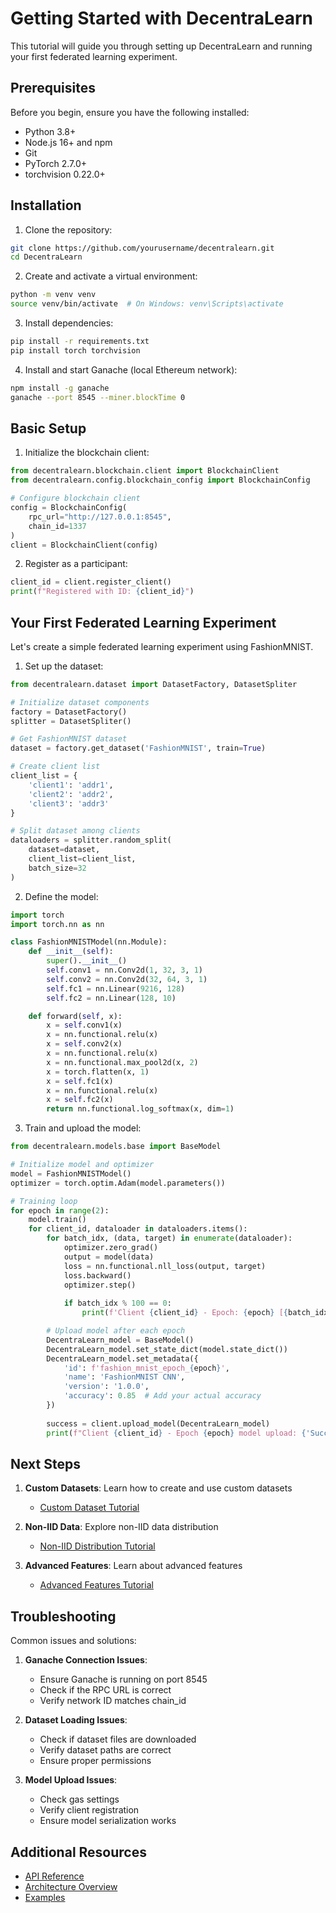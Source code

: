 # Getting Started with DecentraLearn

This tutorial will guide you through setting up DecentraLearn and running your first federated learning experiment.

## Prerequisites

Before you begin, ensure you have the following installed:
- Python 3.8+
- Node.js 16+ and npm
- Git
- PyTorch 2.7.0+
- torchvision 0.22.0+

## Installation

1. Clone the repository:
```bash
git clone https://github.com/yourusername/decentralearn.git
cd DecentraLearn
```

2. Create and activate a virtual environment:
```bash
python -m venv venv
source venv/bin/activate  # On Windows: venv\Scripts\activate
```

3. Install dependencies:
```bash
pip install -r requirements.txt
pip install torch torchvision
```

4. Install and start Ganache (local Ethereum network):
```bash
npm install -g ganache
ganache --port 8545 --miner.blockTime 0
```

## Basic Setup

1. Initialize the blockchain client:
```python
from decentralearn.blockchain.client import BlockchainClient
from decentralearn.config.blockchain_config import BlockchainConfig

# Configure blockchain client
config = BlockchainConfig(
    rpc_url="http://127.0.0.1:8545",
    chain_id=1337
)
client = BlockchainClient(config)
```

2. Register as a participant:
```python
client_id = client.register_client()
print(f"Registered with ID: {client_id}")
```

## Your First Federated Learning Experiment

Let's create a simple federated learning experiment using FashionMNIST.

1. Set up the dataset:
```python
from decentralearn.dataset import DatasetFactory, DatasetSpliter

# Initialize dataset components
factory = DatasetFactory()
splitter = DatasetSpliter()

# Get FashionMNIST dataset
dataset = factory.get_dataset('FashionMNIST', train=True)

# Create client list
client_list = {
    'client1': 'addr1',
    'client2': 'addr2',
    'client3': 'addr3'
}

# Split dataset among clients
dataloaders = splitter.random_split(
    dataset=dataset,
    client_list=client_list,
    batch_size=32
)
```

2. Define the model:
```python
import torch
import torch.nn as nn

class FashionMNISTModel(nn.Module):
    def __init__(self):
        super().__init__()
        self.conv1 = nn.Conv2d(1, 32, 3, 1)
        self.conv2 = nn.Conv2d(32, 64, 3, 1)
        self.fc1 = nn.Linear(9216, 128)
        self.fc2 = nn.Linear(128, 10)

    def forward(self, x):
        x = self.conv1(x)
        x = nn.functional.relu(x)
        x = self.conv2(x)
        x = nn.functional.relu(x)
        x = nn.functional.max_pool2d(x, 2)
        x = torch.flatten(x, 1)
        x = self.fc1(x)
        x = nn.functional.relu(x)
        x = self.fc2(x)
        return nn.functional.log_softmax(x, dim=1)
```

3. Train and upload the model:
```python
from decentralearn.models.base import BaseModel

# Initialize model and optimizer
model = FashionMNISTModel()
optimizer = torch.optim.Adam(model.parameters())

# Training loop
for epoch in range(2):
    model.train()
    for client_id, dataloader in dataloaders.items():
        for batch_idx, (data, target) in enumerate(dataloader):
            optimizer.zero_grad()
            output = model(data)
            loss = nn.functional.nll_loss(output, target)
            loss.backward()
            optimizer.step()
            
            if batch_idx % 100 == 0:
                print(f'Client {client_id} - Epoch: {epoch} [{batch_idx * len(data)}/{len(dataloader.dataset)}]')

        # Upload model after each epoch
        DecentraLearn_model = BaseModel()
        DecentraLearn_model.set_state_dict(model.state_dict())
        DecentraLearn_model.set_metadata({
            'id': f'fashion_mnist_epoch_{epoch}',
            'name': 'FashionMNIST CNN',
            'version': '1.0.0',
            'accuracy': 0.85  # Add your actual accuracy
        })
        
        success = client.upload_model(DecentraLearn_model)
        print(f"Client {client_id} - Epoch {epoch} model upload: {'Success' if success else 'Failed'}")
```

## Next Steps

1. **Custom Datasets**: Learn how to create and use custom datasets
   - [Custom Dataset Tutorial](custom_dataset.md)

2. **Non-IID Data**: Explore non-IID data distribution
   - [Non-IID Distribution Tutorial](non_iid_distribution.md)

3. **Advanced Features**: Learn about advanced features
   - [Advanced Features Tutorial](advanced_features.md)

## Troubleshooting

Common issues and solutions:

1. **Ganache Connection Issues**:
   - Ensure Ganache is running on port 8545
   - Check if the RPC URL is correct
   - Verify network ID matches chain_id

2. **Dataset Loading Issues**:
   - Check if dataset files are downloaded
   - Verify dataset paths are correct
   - Ensure proper permissions

3. **Model Upload Issues**:
   - Check gas settings
   - Verify client registration
   - Ensure model serialization works

## Additional Resources

- [API Reference](../api/README.md)
- [Architecture Overview](../architecture/overview.md)
- [Examples](../examples/README.md) 
